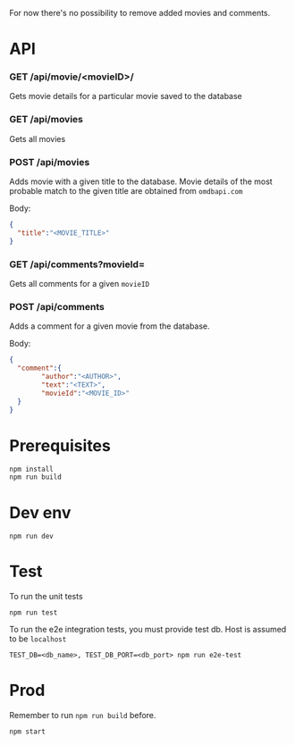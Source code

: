 For now there's no possibility to remove added movies and comments.

# API 

### GET /api/movie/\<movieID>/

Gets movie details for a particular movie saved to the database

### GET /api/movies

Gets all movies

### POST /api/movies

Adds movie with a given title to the database. Movie details of the most probable match to the given title are obtained from `omdbapi.com`

Body:

```json
{
  "title":"<MOVIE_TITLE>"
}
```

### GET /api/comments?movieId=<movieID>

Gets all comments for a given `movieID`

### POST /api/comments

Adds a comment for a given movie from the database.

Body:
```json
{
  "comment":{
		"author":"<AUTHOR>",
		"text":"<TEXT>",
		"movieId":"<MOVIE_ID>"
  }
}
```


# Prerequisites

```text
npm install
npm run build
```

# Dev env

```text
npm run dev
```

# Test

To run the unit tests 
```text
npm run test
```

To run the e2e integration tests, you must provide test db. Host is assumed to be `localhost`
```text
TEST_DB=<db_name>, TEST_DB_PORT=<db_port> npm run e2e-test
```


# Prod 

Remember to run `npm run build` before.

```text
npm start
```
